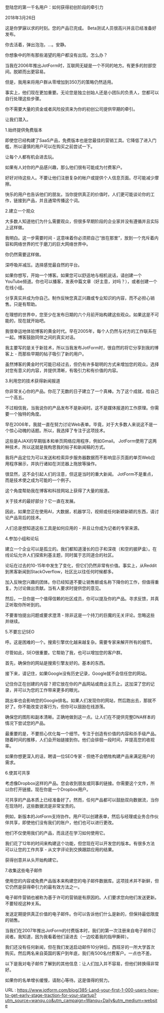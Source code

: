 登陆您的第一千名用户：如何获得初创阶段的牵引力
2018年3月26日
这是你梦寐以求的时刻。您的产品已完成。 Beta测试人员很高兴并且已经准备好发布。

你去活着，弹出泡泡，...。安静。

你想象中的所有那些渴望的用户都没有出现。怎么办？

当我在2006年推出JotForm时，互联网无疑是一个不同的地方。有更多的肘部空间。脱颖而出更容易。

但是，我用来将用户群从零增加到350万的策略仍然适用。

事实上，他们现在更加重要。无论您是独立创始人还是小团队的负责人，您都可以自行处理这些步骤。

你不需要大量的资金或者风险投资来为你的初创公司提供早期的牵引。

让我们潜入。


1.始终提供免费版本

即使您已经构建了SaaS产品，免费版本也是您最佳的营销工具。它降低了进入门槛，所以谨慎的用户可以在购买之前尝试一下。

让每个人都有机会进去玩。

如果有人对你的产品感兴趣，那么他们很有可能成为付费客户。

好好对待这些人。不要让他们注册复杂的帐户或提供个人信息页面。尽可能减少摩擦。

快乐的用户也告诉他们的朋友。当你提供真正的价值时，人们更可能谈论你的工作，链接到产品，并且通常传播这个词。


2.建立一个观众

大多数人知道他们为什么需要观众，但很多早期阶段的企业家并没有遵循并且实际上这样做。

我明白。这一步需要时间 - 这意味着你必须把自己“放在那里”，放到一个充斥着内容和网络世界的忙于磨刀的巨大网络世界中。

你仍然需要这样做。

深呼吸并减压。选择感觉最自然的平台。

如果你想写，开始一个博客。如果您可以舒适地与相机说话，请创建一个YouTube频道。你也可以播客，发表中篇文章（好主意，对吗？），或者创建一个在线小组。

分享真实并成为你自己。制作反映您真正兴趣或专业知识的内容，而不必担心销售。只是有帮助。
在理想的世界中，您至少在发布日期的六个月前开始构建这些观众。如果这是不可能的，现在就开始吧。

我很幸运地体验博客的黄金时代。早在2005年，每个人仍然与对方的工作联系在一起。博客鼓励同伴之间的真实对话。

我主要写的是关于新技术，所以当我发布JotForm时，很自然的将它分享到我的博客上 - 而那些早期的帖子吸引了新的用户。

虽然博客的黄金时代可能已经过去，但仍有许多聪明的方式来增加您的观众。选择对您有意义的内容，并提供清晰，有吸引力和有价值的内容。


3.利用您的技术获得新闻报道

你非常关心你的产品。你花了无数的日子建立了一个真棒。为了这个成就，给自己一个高五。

不过相信我，当我说你的产品发布不是新闻时。这不是媒体报道的工作原理。你需要一个独特的角度。

早在2006年，我就一直在努力讨论Web表单。毕竟，对于大多数人来说这不是一个惊心动魄的话题。所以，我选择了专注于这项技术。

这些是AJAX的早期版本和单页网络应用程序，例如Gmail。 JotForm使用了这两种技术，所以这就是我构思我的帖子和新闻稿的方式。

我将产品定位为可以发送和检索异步服务器数据而不影响显示页面的单页Web应用程序展示，并执行诸如在浏览器上拖放等操作。

很显然，这不会引起人们的注意，但这是当时的重大新闻。 JotForm不是重点，而是技术使之成为可能的一个例子。

这个角度帮助我在博客和科技网站上获得了大量的报道。

关于技术的最好部分？它一直在发展。

因此，如果您正在使用AI，大数据，机器学习，视频或任何新颖新颖的东西，请讨论产品背后的技术。

人们总是想知道这些工具是如何应用的 - 并且让你成为记者的专家来源。

4.参加小组和论坛

建立一个企业可以是孤立的。我们都知道漫长的日子和深夜（和空的披萨盒）。在线论坛允许人们探索利基主题，同时属于志同道合的社区。

论坛在过去的10-15年中发生了变化，但它们仍然非常有价值。事实上，从Reddit到黑客新闻到StackOverflow，社区比以往任何时候都多。

加入反映您兴趣的团体。你已经知道不要让销售额或名称下降你的工作，但值得重复。为讨论做出贡献。当有人要求时提供您的意见。

然后，一旦你是一个值得信赖的社区成员，你可以提及你的产品。寻求反馈，并真正听取你所听到的。

不要害怕提出问题或要求澄清 - 除非这是一个持刀的巨魔的无关评论。忽略这些并继续。


5.不要忘记SEO

呼。这是困难的一个。搜索引擎优化越来越复杂。需要专家来解开所有的细节。

尽管如此，SEO很重要。它帮助了我，也可以增加您的客户群。

首先，确保你的网站是搜索引擎友好的。基本的东西。

接下来，请记住，如果Google没有历史记录，Google就不会信任您的网站。

记住你正在创建的内容？把它放在你的产品网站或商业主页上。这加深了您的记录，并可以为您的工作带来更多的眼光。

跳出率也会影响您的Google排名。如果人们发现你的网站，然后跑出去，那就不好了。你不能改变访客行为，但你可以鼓励在线游荡。

确保您的图形和副本清晰。正确地做到这一点。让人们在不提供完整DNA样本的情况下尝试您的产品。

最重要的是，不要担心优化每一个细节。专注于创造有价值的内容和杀手级产品。随着时间的推移，人们会开始链接到你。他们会徘徊一段时间，并提高您的收视率。

如果你想更深入的话，聘请一位SEO专家 - 但绝不会牺牲构建产品来满足用户的需求。


6.使其可共享

考虑像Dropbox这样的产品。您会收到朋友或同事的链接。你需要这个文件，所以你打开链接。现在你是一个Dropbox用户。

可共享的产品本质上已经准备好了。然而，任何产品都可以鼓励双向数据流，当你在现场时，这些数据流是非常宝贵的。

例如，新版本的JotForm支持协作。用户可以创建表单，然后与经理或业务合作伙伴共享，即使他们没有我们的账户，他们也可以进行更改。
他们不仅使用我们的产品，而且还在学习如何使用它。

我们花了12年的时间来构建这个功能，但您现在可以开发您的版本。有很多方法可以让您的工作共享 - 从文字评论到交换跟踪应用的结果。

获得创意并从头开始构建它。


7.收集这些电子邮件

使用您的内容或免费产品版本来构建您的电子邮件数据库。这项技术并不新鲜，但它仍然是获得牵引力的最有效方法之一。

电子邮件营销也被称为基于许可的营销是有原因的。人们要求您向他们发送更新。不要轻视这种关系。

发送定期提供真正价值的电子邮件。你可以告诉他们什么是新的，但保持最低限度的销售。

当我们在2007年推出JotForm的付费版本时，我们的第一次注册来自电子邮件订阅者。我知道，因为我看着他们滚进去（一边咬着我的指甲撕碎）。

我们还没有任何新闻，但在我们发送启动邮件10分钟后，西班牙的一所大学首次购买。然后两名来自英国的客户到年底，我们有500名付费客户。一点也不差。

以下是我对电子邮件了解到的其他信息：让人们加入并不容易，但他们转换得非常好。

如果你的名单增长缓慢，请耐心等待。这是值得的努力。
   
  URL : https://www.jotform.com/blog/385-Land-your-first-1-000-users-how-to-get-early-stage-traction-for-your-startup?utm_source=wanqu.co&utm_campaign=Wanqu+Daily&utm_medium=website